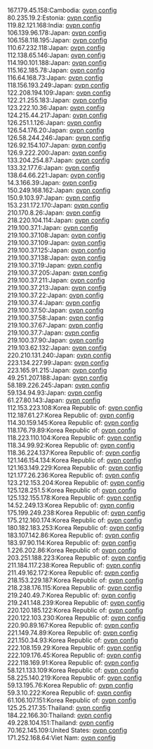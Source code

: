 167.179.45.158:Cambodia: [ovpn config](vpn/167_179_45_158.ovpn)  
80.235.19.2:Estonia: [ovpn config](vpn/80_235_19_2.ovpn)  
119.82.121.168:India: [ovpn config](vpn/119_82_121_168.ovpn)  
106.139.96.178:Japan: [ovpn config](vpn/106_139_96_178.ovpn)  
106.158.118.195:Japan: [ovpn config](vpn/106_158_118_195.ovpn)  
110.67.232.118:Japan: [ovpn config](vpn/110_67_232_118.ovpn)  
112.138.65.146:Japan: [ovpn config](vpn/112_138_65_146.ovpn)  
114.190.101.188:Japan: [ovpn config](vpn/114_190_101_188.ovpn)  
115.162.185.78:Japan: [ovpn config](vpn/115_162_185_78.ovpn)  
116.64.168.73:Japan: [ovpn config](vpn/116_64_168_73.ovpn)  
118.156.193.249:Japan: [ovpn config](vpn/118_156_193_249.ovpn)  
122.208.194.109:Japan: [ovpn config](vpn/122_208_194_109.ovpn)  
122.21.255.183:Japan: [ovpn config](vpn/122_21_255_183.ovpn)  
123.222.10.36:Japan: [ovpn config](vpn/123_222_10_36.ovpn)  
124.215.44.217:Japan: [ovpn config](vpn/124_215_44_217.ovpn)  
126.251.1.126:Japan: [ovpn config](vpn/126_251_1_126.ovpn)  
126.54.176.20:Japan: [ovpn config](vpn/126_54_176_20.ovpn)  
126.58.244.246:Japan: [ovpn config](vpn/126_58_244_246.ovpn)  
126.92.154.107:Japan: [ovpn config](vpn/126_92_154_107.ovpn)  
126.9.222.200:Japan: [ovpn config](vpn/126_9_222_200.ovpn)  
133.204.254.87:Japan: [ovpn config](vpn/133_204_254_87.ovpn)  
133.32.177.6:Japan: [ovpn config](vpn/133_32_177_6.ovpn)  
138.64.66.221:Japan: [ovpn config](vpn/138_64_66_221.ovpn)  
14.3.166.39:Japan: [ovpn config](vpn/14_3_166_39.ovpn)  
150.249.168.162:Japan: [ovpn config](vpn/150_249_168_162.ovpn)  
150.9.103.97:Japan: [ovpn config](vpn/150_9_103_97.ovpn)  
153.231.172.170:Japan: [ovpn config](vpn/153_231_172_170.ovpn)  
210.170.8.26:Japan: [ovpn config](vpn/210_170_8_26.ovpn)  
218.220.104.114:Japan: [ovpn config](vpn/218_220_104_114.ovpn)  
219.100.37.1:Japan: [ovpn config](vpn/219_100_37_1.ovpn)  
219.100.37.108:Japan: [ovpn config](vpn/219_100_37_108.ovpn)  
219.100.37.109:Japan: [ovpn config](vpn/219_100_37_109.ovpn)  
219.100.37.125:Japan: [ovpn config](vpn/219_100_37_125.ovpn)  
219.100.37.138:Japan: [ovpn config](vpn/219_100_37_138.ovpn)  
219.100.37.19:Japan: [ovpn config](vpn/219_100_37_19.ovpn)  
219.100.37.205:Japan: [ovpn config](vpn/219_100_37_205.ovpn)  
219.100.37.211:Japan: [ovpn config](vpn/219_100_37_211.ovpn)  
219.100.37.213:Japan: [ovpn config](vpn/219_100_37_213.ovpn)  
219.100.37.22:Japan: [ovpn config](vpn/219_100_37_22.ovpn)  
219.100.37.4:Japan: [ovpn config](vpn/219_100_37_4.ovpn)  
219.100.37.50:Japan: [ovpn config](vpn/219_100_37_50.ovpn)  
219.100.37.58:Japan: [ovpn config](vpn/219_100_37_58.ovpn)  
219.100.37.67:Japan: [ovpn config](vpn/219_100_37_67.ovpn)  
219.100.37.7:Japan: [ovpn config](vpn/219_100_37_7.ovpn)  
219.100.37.90:Japan: [ovpn config](vpn/219_100_37_90.ovpn)  
219.103.62.132:Japan: [ovpn config](vpn/219_103_62_132.ovpn)  
220.210.131.240:Japan: [ovpn config](vpn/220_210_131_240.ovpn)  
223.134.227.99:Japan: [ovpn config](vpn/223_134_227_99.ovpn)  
223.165.91.215:Japan: [ovpn config](vpn/223_165_91_215.ovpn)  
49.251.207.188:Japan: [ovpn config](vpn/49_251_207_188.ovpn)  
58.189.226.245:Japan: [ovpn config](vpn/58_189_226_245.ovpn)  
59.134.94.93:Japan: [ovpn config](vpn/59_134_94_93.ovpn)  
61.27.80.143:Japan: [ovpn config](vpn/61_27_80_143.ovpn)  
112.153.223.108:Korea Republic of: [ovpn config](vpn/112_153_223_108.ovpn)  
112.187.61.27:Korea Republic of: [ovpn config](vpn/112_187_61_27.ovpn)  
114.30.159.145:Korea Republic of: [ovpn config](vpn/114_30_159_145.ovpn)  
118.176.79.89:Korea Republic of: [ovpn config](vpn/118_176_79_89.ovpn)  
118.223.110.104:Korea Republic of: [ovpn config](vpn/118_223_110_104.ovpn)  
118.34.99.92:Korea Republic of: [ovpn config](vpn/118_34_99_92.ovpn)  
118.36.224.137:Korea Republic of: [ovpn config](vpn/118_36_224_137.ovpn)  
121.146.154.134:Korea Republic of: [ovpn config](vpn/121_146_154_134.ovpn)  
121.163.149.229:Korea Republic of: [ovpn config](vpn/121_163_149_229.ovpn)  
121.177.26.236:Korea Republic of: [ovpn config](vpn/121_177_26_236.ovpn)  
123.212.153.204:Korea Republic of: [ovpn config](vpn/123_212_153_204.ovpn)  
125.128.251.5:Korea Republic of: [ovpn config](vpn/125_128_251_5.ovpn)  
125.132.155.178:Korea Republic of: [ovpn config](vpn/125_132_155_178.ovpn)  
14.52.249.13:Korea Republic of: [ovpn config](vpn/14_52_249_13.ovpn)  
175.199.249.238:Korea Republic of: [ovpn config](vpn/175_199_249_238.ovpn)  
175.212.160.174:Korea Republic of: [ovpn config](vpn/175_212_160_174.ovpn)  
180.182.183.253:Korea Republic of: [ovpn config](vpn/180_182_183_253.ovpn)  
183.107.142.86:Korea Republic of: [ovpn config](vpn/183_107_142_86.ovpn)  
183.97.90.114:Korea Republic of: [ovpn config](vpn/183_97_90_114.ovpn)  
1.226.202.86:Korea Republic of: [ovpn config](vpn/1_226_202_86.ovpn)  
203.251.188.223:Korea Republic of: [ovpn config](vpn/203_251_188_223.ovpn)  
211.184.117.238:Korea Republic of: [ovpn config](vpn/211_184_117_238.ovpn)  
211.49.162.172:Korea Republic of: [ovpn config](vpn/211_49_162_172.ovpn)  
218.153.229.187:Korea Republic of: [ovpn config](vpn/218_153_229_187.ovpn)  
218.238.176.115:Korea Republic of: [ovpn config](vpn/218_238_176_115.ovpn)  
219.240.49.7:Korea Republic of: [ovpn config](vpn/219_240_49_7.ovpn)  
219.241.148.239:Korea Republic of: [ovpn config](vpn/219_241_148_239.ovpn)  
220.120.185.122:Korea Republic of: [ovpn config](vpn/220_120_185_122.ovpn)  
220.122.103.230:Korea Republic of: [ovpn config](vpn/220_122_103_230.ovpn)  
220.90.89.167:Korea Republic of: [ovpn config](vpn/220_90_89_167.ovpn)  
221.149.74.89:Korea Republic of: [ovpn config](vpn/221_149_74_89.ovpn)  
221.150.34.93:Korea Republic of: [ovpn config](vpn/221_150_34_93.ovpn)  
222.108.159.29:Korea Republic of: [ovpn config](vpn/222_108_159_29.ovpn)  
222.109.176.45:Korea Republic of: [ovpn config](vpn/222_109_176_45.ovpn)  
222.118.169.91:Korea Republic of: [ovpn config](vpn/222_118_169_91.ovpn)  
58.121.133.109:Korea Republic of: [ovpn config](vpn/58_121_133_109.ovpn)  
58.225.140.219:Korea Republic of: [ovpn config](vpn/58_225_140_219.ovpn)  
59.13.195.76:Korea Republic of: [ovpn config](vpn/59_13_195_76.ovpn)  
59.3.10.222:Korea Republic of: [ovpn config](vpn/59_3_10_222.ovpn)  
61.106.107.151:Korea Republic of: [ovpn config](vpn/61_106_107_151.ovpn)  
125.25.217.35:Thailand: [ovpn config](vpn/125_25_217_35.ovpn)  
184.22.166.30:Thailand: [ovpn config](vpn/184_22_166_30.ovpn)  
49.228.104.151:Thailand: [ovpn config](vpn/49_228_104_151.ovpn)  
70.162.145.109:United States: [ovpn config](vpn/70_162_145_109.ovpn)  
171.252.168.64:Viet Nam: [ovpn config](vpn/171_252_168_64.ovpn)  
